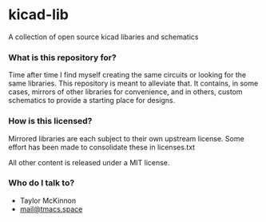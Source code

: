 # kicad-lib #

A collection of open source kicad libaries and schematics

### What is this repository for? ###

Time after time I find myself creating the same circuits
or looking for the same libraries. This repository is meant
to alleviate that. It contains, in some cases, mirrors
of other libraries for convenience, and in others, custom
schematics to provide a starting place for designs.

### How is this licensed? ###

Mirrored libraries are each subject to their own upstream license.
Some effort has been made to consolidate these in licenses.txt

All other content is released under a MIT license.

### Who do I talk to? ###

* Taylor McKinnon
* <mail@tmacs.space>
